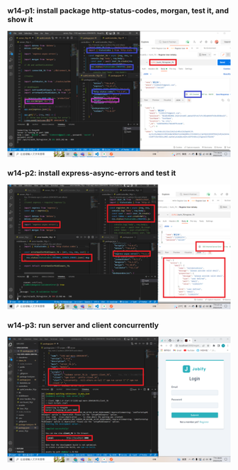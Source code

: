 ### w14-p1: install package http-status-codes, morgan, test it, and show it

![](w14-p1.png)
### w14-p2: install express-async-errors and test it

![](w14-p2.png)
### w14-p3: run server and client concurrently

![](w14-p3.png)